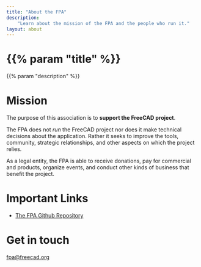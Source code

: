 ```yaml
---
title: "About the FPA"
description:
    "Learn about the mission of the FPA and the people who run it."
layout: about
---
```


# {{% param "title" %}}

{{% param "description" %}}

# Mission

The purpose of this association is to **support the FreeCAD project**.

The FPA does not _run_ the FreeCAD project nor does it make technical decisions 
about the application.  Rather it seeks to improve the tools, community, strategic
relationships, and other aspects on which the project relies.

As a legal entity, the FPA is able to receive donations, pay for commercial
and products, organize events, and conduct other kinds of business that benefit the project.

# Important Links

- [The FPA Github Repository](https://github.com/FreeCAD/fpa)

# Get in touch

[fpa@freecad.org](mailto:fpa@freecad.or)
